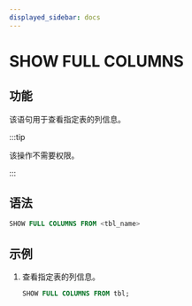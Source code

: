 ```yaml
---
displayed_sidebar: docs
---
```


# SHOW FULL COLUMNS

## 功能

该语句用于查看指定表的列信息。

:::tip

该操作不需要权限。

:::

## 语法

```sql
SHOW FULL COLUMNS FROM <tbl_name>
```

## 示例

1. 查看指定表的列信息。

    ```sql
    SHOW FULL COLUMNS FROM tbl;
    ```
